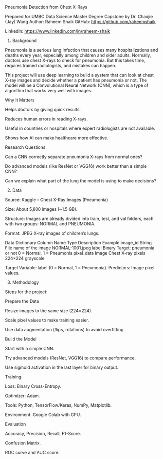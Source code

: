 Pneumonia Detection from Chest X-Rays

Prepared for UMBC Data Science Master Degree Capstone by Dr. Chaojie (Jay) Wang
Author: Raheem Shaik
GitHub: https://github.com/raheemshaik

LinkedIn: https://www.linkedin.com/in/raheem-shaik

1. Background

Pneumonia is a serious lung infection that causes many hospitalizations and deaths every year, especially among children and older adults. Normally, doctors use chest X-rays to check for pneumonia. But this takes time, requires trained radiologists, and mistakes can happen.

This project will use deep learning to build a system that can look at chest X-ray images and decide whether a patient has pneumonia or not. The model will be a Convolutional Neural Network (CNN), which is a type of algorithm that works very well with images.

Why It Matters

Helps doctors by giving quick results.

Reduces human errors in reading X-rays.

Useful in countries or hospitals where expert radiologists are not available.

Shows how AI can make healthcare more effective.

Research Questions

Can a CNN correctly separate pneumonia X-rays from normal ones?

Do advanced models (like ResNet or VGG16) work better than a simple CNN?

Can we explain what part of the lung the model is using to make decisions?

2. Data

Source: Kaggle – Chest X-Ray Images (Pneumonia)

Size: About 5,800 images (~1.5 GB).

Structure: Images are already divided into train, test, and val folders, each with two groups: NORMAL and PNEUMONIA.

Format: JPEG X-ray images of children’s lungs.

Data Dictionary
Column Name	Type	Description	Example
image_id	String	File name of the image	NORMAL-1001.jpeg
label	Binary	Target: pneumonia or not	0 = Normal, 1 = Pneumonia
pixel_data	Image	Chest X-ray pixels	224×224 grayscale

Target Variable: label (0 = Normal, 1 = Pneumonia).
Predictors: Image pixel values.

3. Methodology

Steps for the project:

Prepare the Data

Resize images to the same size (224×224).

Scale pixel values to make training easier.

Use data augmentation (flips, rotations) to avoid overfitting.

Build the Model

Start with a simple CNN.

Try advanced models (ResNet, VGG16) to compare performance.

Use sigmoid activation in the last layer for binary output.

Training

Loss: Binary Cross-Entropy.

Optimizer: Adam.

Tools: Python, TensorFlow/Keras, NumPy, Matplotlib.

Environment: Google Colab with GPU.

Evaluation

Accuracy, Precision, Recall, F1-Score.

Confusion Matrix.

ROC curve and AUC score.
